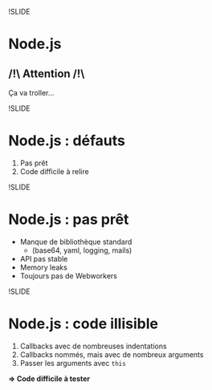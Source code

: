 !SLIDE
# Node.js #
## /!\\ Attention /!\\ ##
Ça va troller...

!SLIDE
# Node.js : défauts #

1. Pas prêt
2. Code difficile à relire

!SLIDE
# Node.js : pas prêt #

* Manque de bibliothèque standard
  * (base64, yaml, logging, mails)
* API pas stable
* Memory leaks
* Toujours pas de Webworkers

!SLIDE
# Node.js : code illisible #

1. Callbacks avec de nombreuses indentations
2. Callbacks nommés, mais avec de nombreux arguments
3. Passer les arguments avec `this`

**=> Code difficile à tester**

